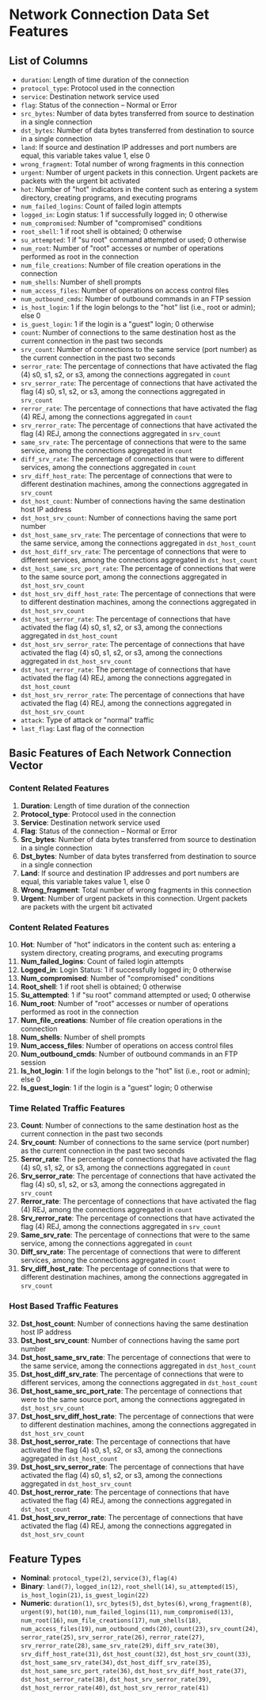 # Network Connection Data Set Features

## List of Columns

- `duration`: Length of time duration of the connection
- `protocol_type`: Protocol used in the connection
- `service`: Destination network service used
- `flag`: Status of the connection – Normal or Error
- `src_bytes`: Number of data bytes transferred from source to destination in a single connection
- `dst_bytes`: Number of data bytes transferred from destination to source in a single connection
- `land`: If source and destination IP addresses and port numbers are equal, this variable takes value 1, else 0
- `wrong_fragment`: Total number of wrong fragments in this connection
- `urgent`: Number of urgent packets in this connection. Urgent packets are packets with the urgent bit activated
- `hot`: Number of "hot" indicators in the content such as entering a system directory, creating programs, and executing programs
- `num_failed_logins`: Count of failed login attempts
- `logged_in`: Login status: 1 if successfully logged in; 0 otherwise
- `num_compromised`: Number of "compromised" conditions
- `root_shell`: 1 if root shell is obtained; 0 otherwise
- `su_attempted`: 1 if "su root" command attempted or used; 0 otherwise
- `num_root`: Number of "root" accesses or number of operations performed as root in the connection
- `num_file_creations`: Number of file creation operations in the connection
- `num_shells`: Number of shell prompts
- `num_access_files`: Number of operations on access control files
- `num_outbound_cmds`: Number of outbound commands in an FTP session
- `is_host_login`: 1 if the login belongs to the "hot" list (i.e., root or admin); else 0
- `is_guest_login`: 1 if the login is a "guest" login; 0 otherwise
- `count`: Number of connections to the same destination host as the current connection in the past two seconds
- `srv_count`: Number of connections to the same service (port number) as the current connection in the past two seconds
- `serror_rate`: The percentage of connections that have activated the flag (4) s0, s1, s2, or s3, among the connections aggregated in `count`
- `srv_serror_rate`: The percentage of connections that have activated the flag (4) s0, s1, s2, or s3, among the connections aggregated in `srv_count`
- `rerror_rate`: The percentage of connections that have activated the flag (4) REJ, among the connections aggregated in `count`
- `srv_rerror_rate`: The percentage of connections that have activated the flag (4) REJ, among the connections aggregated in `srv_count`
- `same_srv_rate`: The percentage of connections that were to the same service, among the connections aggregated in `count`
- `diff_srv_rate`: The percentage of connections that were to different services, among the connections aggregated in `count`
- `srv_diff_host_rate`: The percentage of connections that were to different destination machines, among the connections aggregated in `srv_count`
- `dst_host_count`: Number of connections having the same destination host IP address
- `dst_host_srv_count`: Number of connections having the same port number
- `dst_host_same_srv_rate`: The percentage of connections that were to the same service, among the connections aggregated in `dst_host_count`
- `dst_host_diff_srv_rate`: The percentage of connections that were to different services, among the connections aggregated in `dst_host_count`
- `dst_host_same_src_port_rate`: The percentage of connections that were to the same source port, among the connections aggregated in `dst_host_srv_count`
- `dst_host_srv_diff_host_rate`: The percentage of connections that were to different destination machines, among the connections aggregated in `dst_host_srv_count`
- `dst_host_serror_rate`: The percentage of connections that have activated the flag (4) s0, s1, s2, or s3, among the connections aggregated in `dst_host_count`
- `dst_host_srv_serror_rate`: The percentage of connections that have activated the flag (4) s0, s1, s2, or s3, among the connections aggregated in `dst_host_srv_count`
- `dst_host_rerror_rate`: The percentage of connections that have activated the flag (4) REJ, among the connections aggregated in `dst_host_count`
- `dst_host_srv_rerror_rate`: The percentage of connections that have activated the flag (4) REJ, among the connections aggregated in `dst_host_srv_count`
- `attack`: Type of attack or "normal" traffic
- `last_flag`: Last flag of the connection

## Basic Features of Each Network Connection Vector

### Content Related Features
1. **Duration**: Length of time duration of the connection
2. **Protocol_type**: Protocol used in the connection
3. **Service**: Destination network service used
4. **Flag**: Status of the connection – Normal or Error
5. **Src_bytes**: Number of data bytes transferred from source to destination in a single connection
6. **Dst_bytes**: Number of data bytes transferred from destination to source in a single connection
7. **Land**: If source and destination IP addresses and port numbers are equal, this variable takes value 1, else 0
8. **Wrong_fragment**: Total number of wrong fragments in this connection
9. **Urgent**: Number of urgent packets in this connection. Urgent packets are packets with the urgent bit activated

### Content Related Features
10. **Hot**: Number of "hot" indicators in the content such as: entering a system directory, creating programs, and executing programs
11. **Num_failed_logins**: Count of failed login attempts
12. **Logged_in**: Login Status: 1 if successfully logged in; 0 otherwise
13. **Num_compromised**: Number of "compromised" conditions
14. **Root_shell**: 1 if root shell is obtained; 0 otherwise
15. **Su_attempted**: 1 if "su root" command attempted or used; 0 otherwise
16. **Num_root**: Number of "root" accesses or number of operations performed as root in the connection
17. **Num_file_creations**: Number of file creation operations in the connection
18. **Num_shells**: Number of shell prompts
19. **Num_access_files**: Number of operations on access control files
20. **Num_outbound_cmds**: Number of outbound commands in an FTP session
21. **Is_hot_login**: 1 if the login belongs to the "hot" list (i.e., root or admin); else 0
22. **Is_guest_login**: 1 if the login is a "guest" login; 0 otherwise

### Time Related Traffic Features
23. **Count**: Number of connections to the same destination host as the current connection in the past two seconds
24. **Srv_count**: Number of connections to the same service (port number) as the current connection in the past two seconds
25. **Serror_rate**: The percentage of connections that have activated the flag (4) s0, s1, s2, or s3, among the connections aggregated in `count`
26. **Srv_serror_rate**: The percentage of connections that have activated the flag (4) s0, s1, s2, or s3, among the connections aggregated in `srv_count`
27. **Rerror_rate**: The percentage of connections that have activated the flag (4) REJ, among the connections aggregated in `count`
28. **Srv_rerror_rate**: The percentage of connections that have activated the flag (4) REJ, among the connections aggregated in `srv_count`
29. **Same_srv_rate**: The percentage of connections that were to the same service, among the connections aggregated in `count`
30. **Diff_srv_rate**: The percentage of connections that were to different services, among the connections aggregated in `count`
31. **Srv_diff_host_rate**: The percentage of connections that were to different destination machines, among the connections aggregated in `srv_count`

### Host Based Traffic Features
32. **Dst_host_count**: Number of connections having the same destination host IP address
33. **Dst_host_srv_count**: Number of connections having the same port number
34. **Dst_host_same_srv_rate**: The percentage of connections that were to the same service, among the connections aggregated in `dst_host_count`
35. **Dst_host_diff_srv_rate**: The percentage of connections that were to different services, among the connections aggregated in `dst_host_count`
36. **Dst_host_same_src_port_rate**: The percentage of connections that were to the same source port, among the connections aggregated in `dst_host_srv_count`
37. **Dst_host_srv_diff_host_rate**: The percentage of connections that were to different destination machines, among the connections aggregated in `dst_host_srv_count`
38. **Dst_host_serror_rate**: The percentage of connections that have activated the flag (4) s0, s1, s2, or s3, among the connections aggregated in `dst_host_count`
39. **Dst_host_srv_serror_rate**: The percentage of connections that have activated the flag (4) s0, s1, s2, or s3, among the connections aggregated in `dst_host_srv_count`
40. **Dst_host_rerror_rate**: The percentage of connections that have activated the flag (4) REJ, among the connections aggregated in `dst_host_count`
41. **Dst_host_srv_rerror_rate**: The percentage of connections that have activated the flag (4) REJ, among the connections aggregated in `dst_host_srv_count`


## Feature Types

- **Nominal**: `protocol_type(2)`, `service(3)`, `flag(4)`
- **Binary**: `land(7)`, `logged_in(12)`, `root_shell(14)`, `su_attempted(15)`, `is_host_login(21)`, `is_guest_login(22)`
- **Numeric**: `duration(1)`, `src_bytes(5)`, `dst_bytes(6)`, `wrong_fragment(8)`, `urgent(9)`, `hot(10)`, `num_failed_logins(11)`, `num_compromised(13)`, `num_root(16)`, `num_file_creations(17)`, `num_shells(18)`, `num_access_files(19)`, `num_outbound_cmds(20)`, `count(23)`, `srv_count(24)`, `serror_rate(25)`, `srv_serror_rate(26)`, `rerror_rate(27)`, `srv_rerror_rate(28)`, `same_srv_rate(29)`, `diff_srv_rate(30)`, `srv_diff_host_rate(31)`, `dst_host_count(32)`, `dst_host_srv_count(33)`, `dst_host_same_srv_rate(34)`, `dst_host_diff_srv_rate(35)`, `dst_host_same_src_port_rate(36)`, `dst_host_srv_diff_host_rate(37)`, `dst_host_serror_rate(38)`, `dst_host_srv_serror_rate(39)`, `dst_host_rerror_rate(40)`, `dst_host_srv_rerror_rate(41)`
